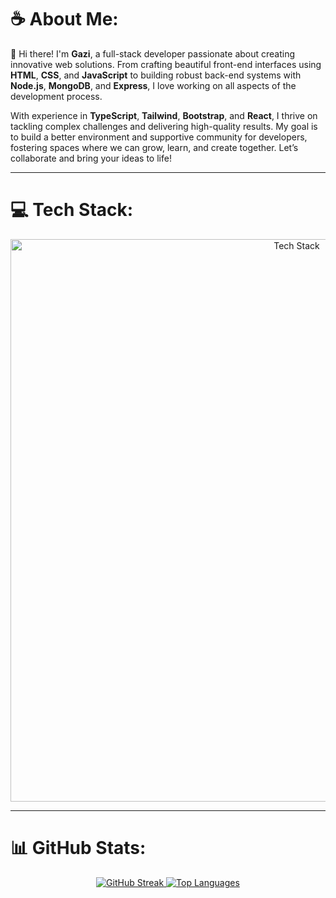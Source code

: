 # ☕ About Me:
👋 Hi there! I'm **Gazi**, a full-stack developer passionate about creating innovative web solutions. From crafting beautiful front-end interfaces using **HTML**, **CSS**, and **JavaScript** to building robust back-end systems with **Node.js**, **MongoDB**, and **Express**, I love working on all aspects of the development process. 

With experience in **TypeScript**, **Tailwind**, **Bootstrap**, and **React**, I thrive on tackling complex challenges and delivering high-quality results. My goal is to build a better environment and supportive community for developers, fostering spaces where we can grow, learn, and create together. Let’s collaborate and bring your ideas to life!

---

# 💻 Tech Stack:
<p align="center">
    <img width="900" src="https://skillicons.dev/icons?i=html,css,bootstrap,tailwind,js,ts,react,nodejs,express,mongodb,firebase,npm,git,vscode" alt="Tech Stack" />
</p>

---

# 📊 GitHub Stats:
<p align="center">
    <a href="https://github.com/Gazi2050">
        <img src="https://streak-stats.demolab.com?user=Gazi2050&theme=dark&hide_border=true&border_radius=10" alt="GitHub Streak" />
    </a>
    <a href="https://github.com/Gazi2050">
        <img src="https://github-readme-stats.vercel.app/api/top-langs/?username=Gazi2050&theme=dark&hide_border=true&border_radius=10&layout=compact" alt="Top Languages" />
    </a>
</p>

